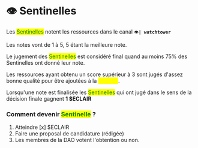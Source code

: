 # 👁 Sentinelles

Les <mark style="color:green;">Sentinelles</mark> notent les ressources dans le canal `👁️`**`| watchtower`**

Les notes vont de 1 à 5, 5 étant la meilleure note.

Le jugement des <mark style="color:green;">Sentinelles</mark> est considéré final quand au moins 75% des Sentinelles ont donné leur note.

Les ressources ayant obtenu un score supérieur à 3 sont jugés d'assez bonne qualité pour être ajoutées à la <mark style="color:yellow;">Librairie</mark>.

Lorsqu'une note est finalisée les <mark style="color:green;">Sentinelles</mark> qui ont jugé dans le sens de la décision finale gagnent **1 $ECLAIR**



### Comment devenir <mark style="color:green;">Sentinelle</mark> ?

1. Atteindre \[x] $ECLAIR
2. Faire une proposal de candidature (rédigée)
3. Les membres de la DAO votent l'obtention ou non.
